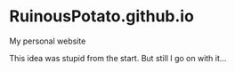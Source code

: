 # RuinousPotato.github.io
My personal website

This idea was stupid from the start. But still I go on with it...
